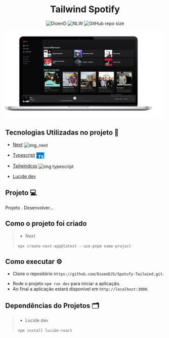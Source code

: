 <h1 align="center">Tailwind Spotify</h1>
<!-- <h1 align="center"><img src="" height="60" width="65" alt="" /> NLW 07º HEAT</h1> -->

<p align="center">
    <img src="https://img.shields.io/static/v1?label=DioenD&message=JS&color=d2cca1&labelColor=757780" alt="DioenD">
    <img src="https://img.shields.io/static/v1?label=NLW eSports&message=02&color=202024&labelColor=41356b" alt="NLW">
    <img alt="GitHub repo size" src="https://img.shields.io/github/repo-size/DioenDJS/Spotufy-Tailwind" >
</p>

<img src="imagemprojeto.png" alt="image project" />

## Tecnologias Utilizadas no projeto :construction:

- [Next](https://nextjs.org/docs/api-reference/next/image) <img align="center" alt="img_next" height="20" width="25" src="https://cdn.jsdelivr.net/gh/devicons/devicon/icons/nextjs/nextjs-original.svg" style="max-width:100%;" />

- [Typescript](https://www.typescriptlang.org/) <img align="center" alt="img typescript" height="20" width="25" src="https://raw.githubusercontent.com/devicons/devicon/master/icons/typescript/typescript-original.svg" style="max-width:100%;" />

- [Tailwindcss](https://tailwindcss.com/docs/installation) <img align="center" alt="img typescript" height="20" width="25" src="https://cdn.jsdelivr.net/gh/devicons/devicon/icons/tailwindcss/tailwindcss-plain.svg"  style="max-width:100%;" />


- [Lucide dev](https://lucide.dev/)
<!-- 

- [Apollo Client Graphql](https://www.apollographql.com/docs/react/get-started) <img align="center" alt="img typescript" height="20" width="25" src="https://encrypted-tbn0.gstatic.com/images?q=tbn:ANd9GcSPY72rSIdFYpcpukceY-dD5DhFDtnq9nPhvAulwAPbwSFZTdMGF5DxERHeX0mD0sXeurs&usqp=CAU"  style="max-width:100%;" />


- [Date fns](https://date-fns.org/)

- [Vime](https://vimejs.com/)<img align="center" alt="img vimejs" height="20" width="25" src="https://vimejs.com/img/vime.svg"  style="max-width:100%;" /> -->

<!-- 
- [Webpack](https://webpack.js.org/) <img align="center" alt="img typescript" height="20" width="25" src="https://cdn.jsdelivr.net/gh/devicons/devicon/icons/webpack/webpack-original.svg" style="max-width:100%;" />

- [Cross env](https://www.npmjs.com/package/cross-env)

- [ Sass ](https://sass-lang.com/)<img align="center" alt="img sass" height="20" width="25" src="https://cdn.jsdelivr.net/gh/devicons/devicon/icons/sass/sass-original.svg" style="max-width:100%;" /> -->



## Projeto :computer:
Projeto . Desenvolver...

## Como o projeto foi criado 

> - Next
>
> ``` npx create-next-app@latest --use-pnpm name-projoct ```

## Como executar :gear:

- Clone o repositório `https://github.com/DioenDJS/Spotufy-Tailwind.git`.
<!-- - Install as dependências com o comando `npm install`. -->
<!-- - Rode o docker  `docker-compose up` para subir a imagem do postgres. -->
- Rode o projeto `npm run dev` para iniciar a aplicação.
- Ao final a aplicação estará disponível em `http://localhost:3000`.

## Dependências do Projetos :card_index_dividers:

> - Lucide dev
>
>``` npm install lucide-react ```
>

<!-- 
>``` yarn add style-loader css-loader -D ```

>
>``` yarn add cross-env -D ```

> - Sass
>
>``` yarn add node-sass -D ```
>
>``` yarn add sass-loader -D ``` -->